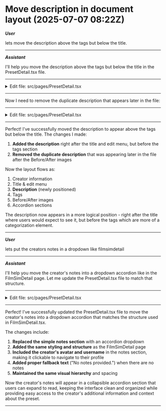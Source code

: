 <!-- Generated by SpecStory -->

# Move description in document layout (2025-07-07 08:22Z)

_**User**_

lets move the description above the tags but below the title.

---

_**Assistant**_

I'll help you move the description above the tags but below the title in the PresetDetail.tsx file.


---

<details><summary>Edit file: src/pages/PresetDetail.tsx</summary>

undefined

**Chunk 1**
Lines added: 6, lines removed: undefined

```diff
@@ -607,4 +607,10 @@
              )}
          </Box>
+ 
+         {/* Description */}
+         <Typography variant="body1" color="text.secondary" mb={2}>
+           {preset.description}
+         </Typography>
+ 
          <Box
            sx={{
```

</details>

---

Now I need to remove the duplicate description that appears later in the file:


---

<details><summary>Edit file: src/pages/PresetDetail.tsx</summary>

undefined

**Chunk 1**
Lines added: undefined, lines removed: 4

```diff
@@ -677,8 +677,4 @@
          />
        </Box>
- 
-       <Typography variant="body1" color="text.secondary" mb={2}>
-         {preset.description}
-       </Typography>
  
        {/* Accordion Sections */}
```

</details>

---

Perfect! I've successfully moved the description to appear above the tags but below the title. The changes I made:

1. **Added the description** right after the title and edit menu, but before the tags section
2. **Removed the duplicate description** that was appearing later in the file after the Before/After images

Now the layout flows as:
1. Creator information
2. Title & edit menu
3. **Description** (newly positioned)
4. Tags
5. Before/After images
6. Accordion sections

The description now appears in a more logical position - right after the title where users would expect to see it, but before the tags which are more of a categorization element.

---

_**User**_

lets put the creators notes in a dropdown like filmsimdetail

---

_**Assistant**_

I'll help you move the creator's notes into a dropdown accordion like in the FilmSimDetail page. Let me update the PresetDetail.tsx file to match that structure.


---

<details><summary>Edit file: src/pages/PresetDetail.tsx</summary>

undefined

**Chunk 1**
Lines added: 47, lines removed: 8

```diff
@@ -2554,15 +2554,54 @@
        </Stack>
  
-       {preset.notes && (
-         <>
-           <Divider sx={{ my: 3 }} />
-           <Typography variant="h6" fontWeight="bold" gutterBottom>
-             Creator Notes
+       {/* Creator's Notes */}
+       <Box sx={{ mt: 4 }}>
+         <Accordion>
+           <AccordionSummary
+             expandIcon={<ExpandMoreIcon />}
+             sx={{ backgroundColor: "none" }}
+           >
+             <Typography variant="h6">Creator's Notes</Typography>
+           </AccordionSummary>
+           <AccordionDetails>
+             <Box
+               sx={{
+                 display: "flex",
+                 flexDirection: "column",
+                 alignItems: "flex-start",
+                 gap: 2,
+               }}
+             >
+               <Typography variant="body1" color="text.secondary">
+                 {preset.notes || "No notes provided."}
                </Typography>
-           <Typography variant="body2" color="text.secondary">
-             {preset.notes}
+               {preset.creator && (
+                 <Box sx={{ display: "flex", alignItems: "center", gap: 2 }}>
+                   <img
+                     src={preset.creator.avatar}
+                     alt={preset.creator.username}
+                     style={{
+                       width: 48,
+                       height: 48,
+                       borderRadius: "50%",
+                       objectFit: "cover",
+                       border: "2px solid #eee",
+                       cursor: "pointer",
+                     }}
+                     onClick={() => navigate(`/profile/${preset.creator.id}`)}
+                   />
+                   <Typography
+                     variant="subtitle1"
+                     fontWeight={600}
+                     sx={{ cursor: "pointer" }}
+                     onClick={() => navigate(`/profile/${preset.creator.id}`)}
+                   >
+                     {preset.creator.username}
                    </Typography>
-         </>
+                 </Box>
                )}
+             </Box>
+           </AccordionDetails>
+         </Accordion>
+       </Box>
  
        {/* Discussion Thread */}
```

</details>

---

Perfect! I've successfully updated the PresetDetail.tsx file to move the creator's notes into a dropdown accordion that matches the structure used in FilmSimDetail.tsx. 

The changes include:

1. **Replaced the simple notes section** with an accordion dropdown
2. **Added the same styling and structure** as the FilmSimDetail page
3. **Included the creator's avatar and username** in the notes section, making it clickable to navigate to their profile
4. **Added proper fallback text** ("No notes provided.") when there are no notes
5. **Maintained the same visual hierarchy** and spacing

Now the creator's notes will appear in a collapsible accordion section that users can expand to read, keeping the interface clean and organized while providing easy access to the creator's additional information and context about the preset.

---

